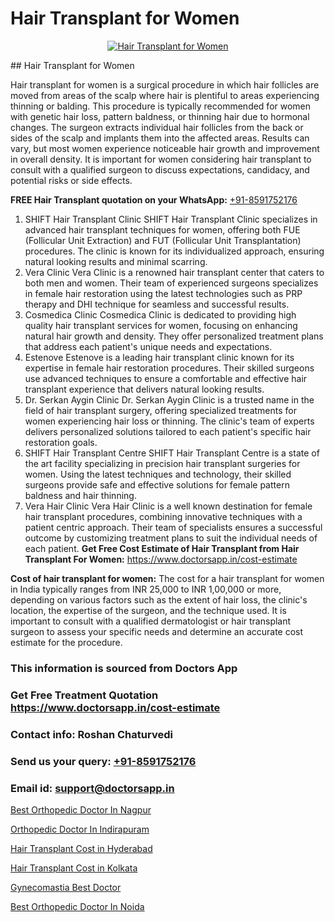 # Hair Transplant for Women

<p align="center">
  <a href="https://doctorsapp.co.in/treatment/hair-transplant">
    <img src="https://doctorsapp.co.in/uploads/treatment_image/transplant.jpg" alt="Hair Transplant for Women">
  </a>
</p>
## Hair Transplant for Women

Hair transplant for women is a surgical procedure in which hair follicles are moved from areas of the scalp where hair is plentiful to areas experiencing thinning or balding. This procedure is typically recommended for women with genetic hair loss, pattern baldness, or thinning hair due to hormonal changes. The surgeon extracts individual hair follicles from the back or sides of the scalp and implants them into the affected areas. Results can vary, but most women experience noticeable hair growth and improvement in overall density. It is important for women considering hair transplant to consult with a qualified surgeon to discuss expectations, candidacy, and potential risks or side effects.

**FREE Hair Transplant quotation on your WhatsApp:**  [+91-8591752176](https://api.whatsapp.com/send?phone=8591752176)

1) SHIFT Hair Transplant Clinic   SHIFT Hair Transplant Clinic specializes in advanced hair transplant techniques for women, offering both FUE (Follicular Unit Extraction) and FUT (Follicular Unit Transplantation) procedures. The clinic is known for its individualized approach, ensuring natural looking results and minimal scarring.
2) Vera Clinic   Vera Clinic is a renowned hair transplant center that caters to both men and women. Their team of experienced surgeons specializes in female hair restoration using the latest technologies such as PRP therapy and DHI technique for seamless and successful results.
3) Cosmedica Clinic   Cosmedica Clinic is dedicated to providing high quality hair transplant services for women, focusing on enhancing natural hair growth and density. They offer personalized treatment plans that address each patient's unique needs and expectations.
4) Estenove   Estenove is a leading hair transplant clinic known for its expertise in female hair restoration procedures. Their skilled surgeons use advanced techniques to ensure a comfortable and effective hair transplant experience that delivers natural looking results.
5) Dr. Serkan Aygin Clinic   Dr. Serkan Aygin Clinic is a trusted name in the field of hair transplant surgery, offering specialized treatments for women experiencing hair loss or thinning. The clinic's team of experts delivers personalized solutions tailored to each patient's specific hair restoration goals.
6) SHIFT Hair Transplant Centre   SHIFT Hair Transplant Centre is a state of the art facility specializing in precision hair transplant surgeries for women. Using the latest techniques and technology, their skilled surgeons provide safe and effective solutions for female pattern baldness and hair thinning.
7) Vera Hair Clinic   Vera Hair Clinic is a well known destination for female hair transplant procedures, combining innovative techniques with a patient centric approach. Their team of specialists ensures a successful outcome by customizing treatment plans to suit the individual needs of each patient.
**Get Free Cost Estimate of Hair Transplant from Hair Transplant For Women:** https://www.doctorsapp.in/cost-estimate

**Cost of hair transplant for women:**
The cost for a hair transplant for women in India typically ranges from INR 25,000 to INR 1,00,000 or more, depending on various factors such as the extent of hair loss, the clinic's location, the expertise of the surgeon, and the technique used. It is important to consult with a qualified dermatologist or hair transplant surgeon to assess your specific needs and determine an accurate cost estimate for the procedure.

### This information is sourced from Doctors App 
### Get Free Treatment Quotation https://www.doctorsapp.in/cost-estimate
### Contact info: Roshan Chaturvedi 
### Send us your query: [+91-8591752176](https://api.whatsapp.com/send?phone=8591752176) 
### Email id: support@doctorsapp.in

[Best Orthopedic Doctor In Nagpur](https://www.linkedin.com/pulse/best-orthopedic-doctor-nagpur-doctorsapp-united-arab-emirates-6dkee?trackingId=o5V5bIsNGGf2s239vFjocQ%3D%3D&lipi=urn%3Ali%3Apage%3Ad_flagship3_company_admin%3BSXrbBuk4SwWZ8nIcZ2zSvw%3D%3D)

[Orthopedic Doctor In Indirapuram](https://www.linkedin.com/pulse/orthopedic-doctor-indirapuram-knee-replacement-treatment-vfvje?trackingId=z%2B2PipnjHFFPAFMFgCwd%2Bw%3D%3D&lipi=urn%3Ali%3Apage%3Ad_flagship3_company_admin%3BII%2FSNcWiSiigR90SV5cfEQ%3D%3D)

[Hair Transplant Cost in Hyderabad](https://medium.com/@akashbhatt14/hair-transplant-cost-in-hyderabad-83347f267c2c)

[Hair Transplant Cost in Kolkata](https://medium.com/@vanshmehar12/hair-transplant-cost-in-kolkata-e8e638faccb2)

[Gynecomastia Best Doctor](https://doctors-apps.github.io/doctorsapp/gynecomastia-best-doctor)

[Best Orthopedic Doctor In Noida](https://doctors-apps.github.io/doctorsapp/best-orthopedic-doctor-in-noida)

